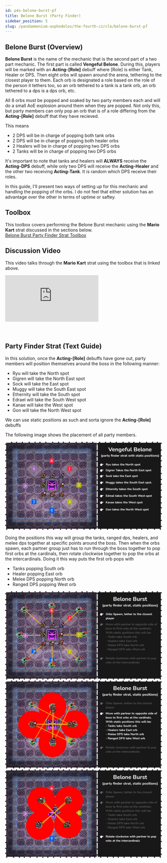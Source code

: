 ```yaml
---
id: p4s-belone-burst-pf
title: Belone Burst (Party Finder)
sidebar_position: 5
slug: /pandaemonium-asphodelos/the-fourth-circle/belone-burst-pf
---
```


## Belone Burst (Overview)
**Belone Burst** is the name of the mechanic that is the second part of a two part mechanic. The first part is called **Vengeful Belone**.  During this, players will be marked with an **Acting-[Role]** debuff where [Role] is either Tank, Healer or DPS. Then eight orbs will spawn around the arena, tethering to the closest player to them.  Each orb is designated a role based on the role of the person it tethers too, so an orb tethered to a tank is a tank orb, an orb tethered to a dps is a dps orb, etc.  

All 8 orbs must be popped and soaked by two party members each and will do a small AoE explosion around them when they are popped. Not only this, but party members can only pop an orb that is of a role differing from the **Acting-[Role]** debuff that they have recieved.  

This means

- 2 DPS will be in charge of popping both tank orbs
- 2 DPS will be in charge of popping both healer orbs
- 2 Healers will be in charge of popping two DPS orbs
- 2 Tanks will be in charge of popping two DPS orbs

It's important to note that tanks and healers will **ALWAYS** receive the **Acting-DPS** debuff, while only two DPS will receive the **Acting-Healer** and the other two receiving **Acting-Tank**.  It is random which DPS receive their roles.

In this guide, I'll present two ways of setting up for this mechanic and handling the popping of the orbs. I do not feel that either solution has an advantage over the other in terms of uptime or saftey.

## Toolbox
This toolbox covers performing the Belone Burst mechanic using the **Mario Kart** strat discussed in the sections below.  
[Belone Burst Party Finder Strat Toolbox](https://ff14.toolboxgaming.space/?id=026151236524461&preview=1)

## Discussion Video
This video talks through the **Mario Kart** strat using the toolbox that is linked above.

<div style={{
    position: "relative",
    paddingBottom: "56.25%",
    height: "0",
    overflow: "hidden",
    maxWidth: "100%"
    }}>
    <iframe style={{
        position: "absolute",
        top: "0",
        left: "0",
        width: "100%",
        height: "100%"
    }} src='https://www.youtube.com/embed/7ilMeKKMy6M' frameborder='0' allowfullscreen></iframe>
</div>
<br/> 
<br/> 


## Party Finder Strat (Text Guide)
In this solution, once the **Acting-[Role]** debuffs have gone out, party members will position themselves around the boss in the following manner:

- Ryu will take the North spot
- Gigren will take the North East spot
- Sock will take the East spot
- Muggy will take the South East spot
- Ethernity will take the South spot
- Edrael will take the South West spot
- Kanae will take the West spot
- Gon will take the North West spot

We can use static positions as such and sorta ignore the **Acting-[Role]** debuffs

The following image shows the placement of all party members.

![Vengeful Belone Positions Party FInder](/img/pandaemonium-asphodelos/the-fourth-circle/belone-burst/vengful-belone-positions-party-finder-static.webp)

Doing the positions this way will group the tanks, ranged dps, healers, and melee dps together at specific points around the boss. Then when the orbs spawn, each partner group just has to run through the boss together to pop first orbs at the cardinals, then rotate clockwise together to pop the orbs at the intercardinals. Doing it this way puts the first orb pops with

- Tanks popping South orb
- Healer popping East orb
- Melee DPS popping North orb
- Ranged DPS popping West orb

![Belone Burst Party Finder Step 1](/img/pandaemonium-asphodelos/the-fourth-circle/belone-burst/belone-burst-party-finder-static-step-one.webp)
![Belone Burst Party Finder Step 2](/img/pandaemonium-asphodelos/the-fourth-circle/belone-burst/belone-burst-party-finder-static-step-two.webp)
![Belone Burst Party Finder Step 3](/img/pandaemonium-asphodelos/the-fourth-circle/belone-burst/belone-burst-party-finder-static-step-three.webp)

